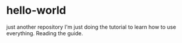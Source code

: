 # hello-world
just another repository
I'm just doing the tutorial to learn how to use everything.
Reading the guide.
